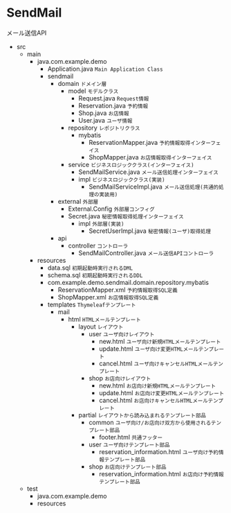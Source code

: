 # SendMail
メール送信API
- src
    - main
        - java.com.example.demo
            - Application.java `Main Application Class`
            - sendmail
                - domain `ドメイン層`
                    - model `モデルクラス`
                        - Request.java `Request情報`
                        - Reservation.java `予約情報`
                        - Shop.java `お店情報`
                        - User.java `ユーザ情報`
                    - repository `レポジトリクラス`
                        - mybatis
                            - ReservationMapper.java `予約情報取得インターフェイス`
                            - ShopMapper.java `お店情報取得インターフェイス`
                    - service `ビジネスロジッククラス(インターフェイス)`
                        - SendMailService.java `メール送信処理インターフェイス`
                        - impl `ビジネスロジッククラス(実装)`
                            - SendMailServiceImpl.java `メール送信処理(共通的処理の実装用)`
                - external `外部層`
                    - External.Config `外部層コンフィグ`
                    - Secret.java `秘密情報取得処理インターフェイス`
                        - impl `外部層(実装)`
                            - SecretUserImpl.java `秘密情報(ユーザ)取得処理`
                - api
                    - controller `コントローラ`
                        - SendMailController.java `メール送信APIコントローラ`
        - resources
            - data.sql `初期起動時実行されるDML`
            - schema.sql `初期起動時実行されるDDL`
            - com.example.demo.sendmail.domain.repository.mybatis
                - ReservationMapper.xml `予約情報取得SQL定義`
                - ShopMapper.xml `お店情報取得SQL定義`
            - templates `Thymeleafテンプレート`
                - mail
                    - html `HTMLメールテンプレート`
                        - layout `レイアウト`
                            - user `ユーザ向けレイアウト`
                                - new.html `ユーザ向け新規HTMLメールテンプレート`
                                - update.html `ユーザ向け変更HTMLメールテンプレート`
                                - cancel.html `ユーザ向けキャンセルHTMLメールテンプレート`
                            - shop `お店向けレイアウト`
                                - new.html `お店向け新規HTMLメールテンプレート`
                                - update.html `お店向け変更HTMLメールテンプレート`
                                - cancel.html `お店向けキャンセルHTMLメールテンプレート`
                        - partial `レイアウトから読み込まれるテンプレート部品`
                            - common `ユーザ向け/お店向け双方から使用されるテンプレート部品`
                                - footer.html `共通フッター`
                            - user `ユーザ向けテンプレート部品`
                                - reservation_information.html `ユーザ向け予約情報テンプレート部品`
                            - shop `お店向けテンプレート部品`
                                - reservation_information.html `お店向け予約情報テンプレート部品`
    - test
        - java.com.example.demo
        - resources
